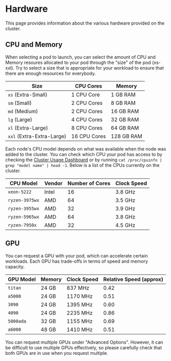 # Hardware

This page provides information about the various hardware provided on the cluster.

## CPU and Memory

When selecting a pod to launch, you can select the amount of CPU and Memory resoures allocated to your pod through
the "size" of the pod (xs-xxl). Try to select a size that is appropriate for your workload to ensure that there
are enough resources for everybody.

| Size                      | CPU Cores    | Memory     |
|---------------------------|--------------|------------|
| `xs` (Extra-Small)        |  1 CPU Core  |   1 GB RAM |
| `sm` (Small)              |  2 CPU Cores |   8 GB RAM |
| `md` (Medium)             |  2 CPU Cores |  16 GB RAM |
| `lg` (Large)              |  4 CPU Cores |  32 GB RAM |
| `xl` (Extra-Large)        |  8 CPU Cores |  64 GB RAM |
| `xxl` (Extra-Extra-Large) | 16 CPU Cores | 128 GB RAM |


Each node's CPU model depends on what was available when the node was added to the cluster. You can check which
CPU your pod has access to by checking the [Cluster Usage Dashboard](http://usage.ida.dcs.gla.ac.uk/) or by running
`cat /proc/cpuinfo | grep "model name" | head -1`. Below is a list of the CPUs currently on the cluster.


| CPU Model      | Vendor | Number of Cores | Clock Speed |
|----------------|--------|-----------------|-------------|
| `xeon-5222`    | Intel  | 16              | 3.8 GHz     |
| `ryzen-3975wx` | AMD    | 64              | 3.5 GHz     |
| `ryzen-3955wx` | AMD    | 32              | 3.9 GHz     |
| `ryzen-5965wx` | AMD    | 64              | 3.8 GHz     |
| `ryzen-7950x`  | AMD    | 32              | 4.5 GHz     |

## GPU

You can request a GPU with your pod, which can accelerate certain workloads. Each GPU has trade-offs
in terms of speed and memory capacity.

| GPU Model | Memory | Clock Speed | Relative Speed (approx) |
|-----------|--------|-------------|-------------------------|
| `titan`   | 24 GB  |  837 MHz    | 0.42                    |
| `a5000`   | 24 GB  | 1170 MHz    | 0.51                    |
| `3090`    | 24 GB  | 1395 MHz    | 0.60                    |
| `4090`    | 24 GB  | 2235 MHz    | 0.86                    |
| `5000ada` | 32 GB  | 1155 MHz    | 0.69                    |
| `a6000`   | 48 GB  | 1410 MHz    | 0.51                    |

You can request multiple GPUs under "Advanced Options". However, it can be difficult to use multiple
GPUs effectively, so please carefully check that both GPUs are in use when you request multiple.

<!-- Relative Speeds from: https://technical.city/en/video/Quadro-RTX-A6000-vs-RTX-A5000 -->
